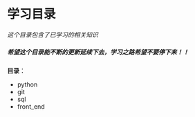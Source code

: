 # 学习目录
*这个目录包含了已学习的相关知识*        

##### 希望这个目录能不断的更新延续下去，学习之路希望不要停下来！！
**目录**：
- python
- git
- sql 
- front_end

